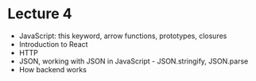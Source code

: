 # Lecture 4

- JavaScript: this keyword, arrow functions, prototypes, closures
- Introduction to React
- HTTP
- JSON, working with JSON in JavaScript - JSON.stringify, JSON.parse
- How backend works
